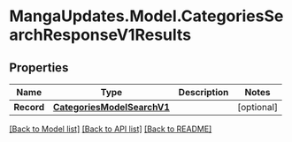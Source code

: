 # MangaUpdates.Model.CategoriesSearchResponseV1Results

## Properties

Name | Type | Description | Notes
------------ | ------------- | ------------- | -------------
**Record** | [**CategoriesModelSearchV1**](CategoriesModelSearchV1.md) |  | [optional] 

[[Back to Model list]](../README.md#documentation-for-models) [[Back to API list]](../README.md#documentation-for-api-endpoints) [[Back to README]](../README.md)

